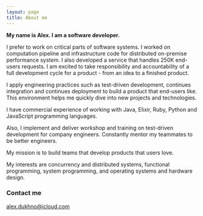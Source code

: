 ```yaml
---
layout: page
title: About me
---
```


**My name is Alex. I am a software developer.**

I prefer to work on critical parts of software systems. I worked on computation pipeline and infrastructure code for distributed on-premise performance system. I also developed a service that handles 250K end-users requests. I am excited to take responsibility and accountability of a full development cycle for a product - from an idea to a finished product.

I apply engineering practices such as test-driven development, continues integration and continues deployment to build a product that end-users like. This environment helps me quickly dive into new projects and technologies.

I have commercial experience of working with Java, Elixir, Ruby, Python and JavaScript programming languages.

Also, I implement and deliver workshop and training on test-driven development for company engineers. Constantly mentor my teammates to be better engineers.

My mission is to build teams that develop products that users love.

My interests are concurrency and distributed systems, functional programming, system programming, and operating systems and hardware design.

### Contact me

[alex.dukhno@icloud.com](mailto:alex.dukhno@icloud.com)
